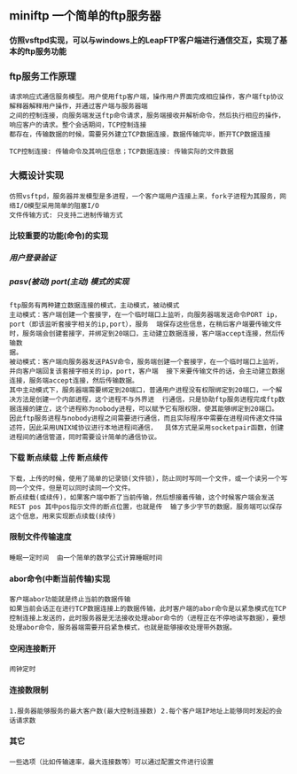 ## miniftp 一个简单的ftp服务器

#### 仿照vsftpd实现，可以与windows上的LeapFTP客户端进行通信交互，实现了基本的ftp服务功能

### ftp服务工作原理

    请求响应式通信服务模型。用户使用ftp客户端，操作用户界面完成相应操作，客户端ftp协议解释器解释用户操作，并通过客户端与服务器端  
    之间的控制连接，向服务端发送ftp命令请求，服务端接收并解析命令，然后执行相应的操作，响应客户的请求。整个会话期间，TCP控制连接  
    都存在，传输数据的时候，需要另外建立TCP数据连接，数据传输完毕，断开TCP数据连接  
    
    TCP控制连接: 传输命令及其响应信息；TCP数据连接: 传输实际的文件数据

### 大概设计实现

    仿照vsftpd，服务器并发模型是多进程，一个客户端用户连接上来，fork子进程为其服务，网络I/O模型采用简单的阻塞I/O
    文件传输方式: 只支持二进制传输方式

#### 比较重要的功能(命令)的实现

##### 用户登录验证

##### pasv(被动)  port(主动) 模式的实现

    ftp服务有两种建立数据连接的模式，主动模式，被动模式
    主动模式：客户端创建一个套接字，在一个临时端口上监听，向服务器端发送命令PORT ip，  port（即该监听套接字相关的ip,port），服务  端保存这些信息，在稍后客户端要传输文件时，服务端会创建套接字，并绑定到20端口，主动建立数据连接，客户端accept连接，然后传输数  
    据。
    被动模式：客户端向服务器发送PASV命令，服务端创建一个套接字，在一个临时端口上监听，并向客户端回复该套接字相关的ip，port，客户端  接下来要传输文件的话，会主动建立数据连接，服务端accept连接，然后传输数据。  
    其中主动模式下，服务器端需要绑定到20端口，普通用户进程没有权限绑定到20端口，一个解决方法是创建一个内部进程，这个进程不与外界进  行通信，只是协助ftp服务进程完成ftp数据连接的建立，这个进程称为nobody进程，可以赋予它有限权限，使其能够绑定到20端口。
    因此ftp服务进程与nobody进程之间需要进行通信，而且实际程序中需要在进程间传递文件描述符，因此采用UNIX域协议进行本地进程间通信，  具体方式是采用socketpair函数，创建进程间的通信管道，同时需要设计简单的通信协议。

#### 下载 断点续载	上传 断点续传
    下载，上传的时候，使用了简单的记录锁(文件锁)，防止同时写同一个文件，或一个读另一个写同一个文件，但是可以同时读同一个文件。 
    断点续载(或续传)，如果客户端中断了当前传输，然后想接着传输，这个时候客户端会发送 REST pos 其中pos指示文件的断点位置，也就是传  输了多少字节的数据，服务端可以保存这个信息，用来实现断点续载(续传)

#### 限制文件传输速度  
    睡眠一定时间  由一个简单的数学公式计算睡眠时间

#### abor命令(中断当前传输)实现
    客户端abor功能就是终止当前的数据传输
    如果当前会话正在进行TCP数据连接上的数据传输，此时客户端的abor命令是以紧急模式在TCP控制连接上发送的，此时服务器是无法接收处理abor命令的（进程正在不停地读写数据），要想处理abor命令，服务器端需要开启紧急模式，也就是能够接收处理带外数据。

#### 空闲连接断开
	闹钟定时 

#### 连接数限制
	1.服务器能够服务的最大客户数(最大控制连接数) 2.每个客户端IP地址上能够同时发起的会话请求数

#### 其它
	一些选项（比如传输速率，最大连接数等）可以通过配置文件进行设置